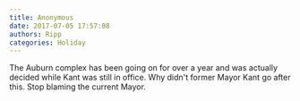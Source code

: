 ```yaml
---
title: Anonymous
date: 2017-07-05 17:57:08
authors: Ripp
categories: Holiday
---
```


 The Auburn complex has been going on for over a year and was actually decided while Kant was still in office. Why didn't former Mayor Kant go after this. Stop blaming the current Mayor.